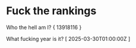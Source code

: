 # Fuck the rankings

Who the hell am I?
{ 13918116 }

What fucking year is it?
[ 2025-03-30T01:00:00Z ]
